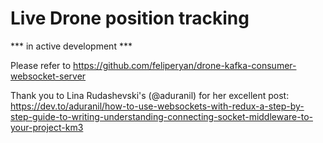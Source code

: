 # Live Drone position tracking

*** in active development ***

Please refer to https://github.com/feliperyan/drone-kafka-consumer-websocket-server

Thank you to Lina Rudashevski's (@aduranil) for her excellent post:
https://dev.to/aduranil/how-to-use-websockets-with-redux-a-step-by-step-guide-to-writing-understanding-connecting-socket-middleware-to-your-project-km3

